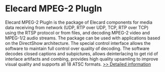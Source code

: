 # Elecard MPEG-2 PlugIn
Elecard MPEG-2 PlugIn is the package of Elecard components for media data receiving from network (UDP, RTP over UDP, TCP, RTP over TCP) using the RTSP protocol or from files, and decoding MPEG-2 video and MPEG-1/2 audio streams. The package can be used with applications based on the DirectShow architecture.
The special control interface allows the software to maintain full control over quality of decoding. The software decodes closed captions and subpictures, allows deinterlacing to get rid of interlace artifacts and combing, provides high quality upsamling to improve visual quality and supports all 18 ATSC formats.
[>> Detailed information](https://secure.shareit.com/shareit/product.html?productid=300152582&affiliateid=200057808)